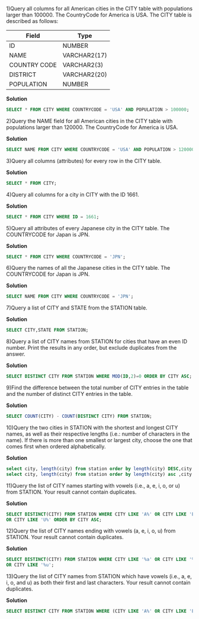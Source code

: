 1)Query all columns for all American cities in the CITY table with populations larger than 100000. The CountryCode for America is USA.
The CITY table is described as follows:

|  Field | Type |
|---|---|
| ID  | NUMBER |
| NAME | VARCHAR2(17)   |
| COUNTRY CODE  | VARCHAR2(3)  |
| DISTRICT |  VARCHAR2(20) |
| POPULATION | NUMBER |


**Solution**
```sql
SELECT * FROM CITY WHERE COUNTRYCODE = 'USA' AND POPULATION > 100000;
```

2)Query the NAME field for all American cities in the CITY table with populations larger than 120000. The CountryCode for America is USA.

**Solution**
```sql
SELECT NAME FROM CITY WHERE COUNTRYCODE = 'USA' AND POPULATION > 120000;
```

3)Query all columns (attributes) for every row in the CITY table.

**Solution**
```sql
SELECT * FROM CITY;
```


4)Query all columns for a city in CITY with the ID 1661.

**Solution**
```sql
SELECT * FROM CITY WHERE ID = 1661; 
```

5)Query all attributes of every Japanese city in the CITY table. The COUNTRYCODE for Japan is JPN.

**Solution**
```sql
SELECT * FROM CITY WHERE COUNTRYCODE = 'JPN';        
```

6)Query the names of all the Japanese cities in the CITY table. The COUNTRYCODE for Japan is JPN.

**Solution**
```sql
SELECT NAME FROM CITY WHERE COUNTRYCODE = 'JPN';        
```


7)Query a list of CITY and STATE from the STATION table.

**Solution**
```sql
SELECT CITY,STATE FROM STATION;       
```


8)Query a list of CITY names from STATION for cities that have an even ID number. 
Print the results in any order, but exclude duplicates from the answer.

**Solution**
```sql
SELECT DISTINCT CITY FROM STATION WHERE MOD(ID,2)=0 ORDER BY CITY ASC;       
```


9)Find the difference between the total number of CITY entries in the table 
and the number of distinct CITY entries in the table.

**Solution**
```sql
SELECT COUNT(CITY) - COUNT(DISTINCT CITY) FROM STATION;       
```

10)Query the two cities in STATION with the shortest and longest CITY names, 
as well as their respective lengths (i.e.: number of characters in the name). 
If there is more than one smallest or largest city, choose the one that comes 
first when ordered alphabetically.

**Solution**
```sql
select city, length(city) from station order by length(city) DESC,city ASC fetch first row only;
select city, length(city) from station order by length(city) asc ,city asc fetch first row only;      
```

11)Query the list of CITY names starting with vowels (i.e., a, e, i, o, or u) 
from STATION. Your result cannot contain duplicates.

**Solution**
```sql
SELECT DISTINCT(CITY) FROM STATION WHERE CITY LIKE 'A%' OR CITY LIKE 'E%' OR CITY LIKE 'I%' OR CITY LIKE 'O%' 
OR CITY LIKE 'U%' ORDER BY CITY ASC;       
```


12)Query the list of CITY names ending with vowels (a, e, i, o, u) from STATION.
Your result cannot contain duplicates.


**Solution**
```sql
SELECT DISTINCT(CITY) FROM STATION WHERE CITY LIKE '%a' OR CITY LIKE '%e' OR CITY LIKE '%i' OR CITY LIKE '%o' 
OR CITY LIKE '%u';       
```


13)Query the list of CITY names from STATION which have vowels 
(i.e., a, e, i, o, and u) as both their first and last characters. 
Your result cannot contain duplicates.

**Solution**
```sql
SELECT DISTINCT CITY FROM STATION WHERE (CITY LIKE 'A%' OR CITY LIKE 'E%' OR CITY LIKE 'I%' OR CITY LIKE 'O%' OR CITY LIKE 'U%') AND (CITY LIKE '%a' OR CITY LIKE '%e' OR CITY LIKE '%i' OR CITY LIKE '%o' OR CITY LIKE '%u') order by city;      
```
